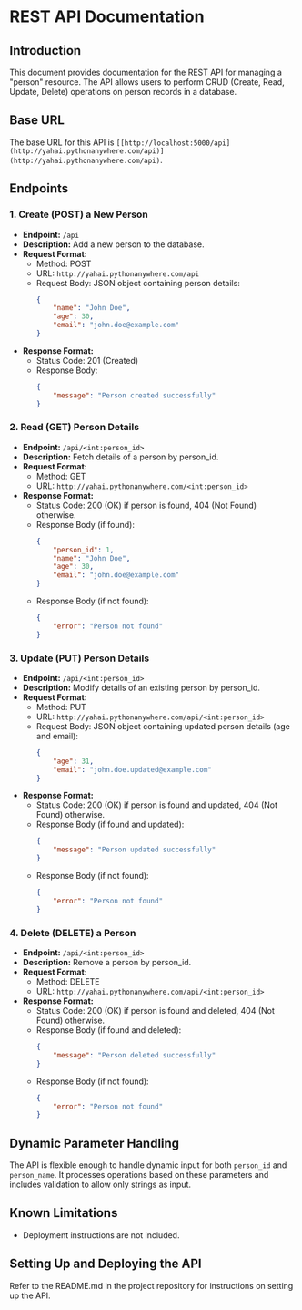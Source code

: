 # REST API Documentation

## Introduction

This document provides documentation for the REST API for managing a "person" resource. The API allows users to perform CRUD (Create, Read, Update, Delete) operations on person records in a database.

## Base URL

The base URL for this API is `[[http://localhost:5000/api](http://yahai.pythonanywhere.com/api)](http://yahai.pythonanywhere.com/api)`.

## Endpoints

### 1. Create (POST) a New Person

- **Endpoint:** `/api`
- **Description:** Add a new person to the database.
- **Request Format:**
  - Method: POST
  - URL: `http://yahai.pythonanywhere.com/api`
  - Request Body: JSON object containing person details:
    ```json
    {
        "name": "John Doe",
        "age": 30,
        "email": "john.doe@example.com"
    }
    ```
- **Response Format:**
  - Status Code: 201 (Created)
  - Response Body:
    ```json
    {
        "message": "Person created successfully"
    }
    ```

### 2. Read (GET) Person Details

- **Endpoint:** `/api/<int:person_id>`
- **Description:** Fetch details of a person by person_id.
- **Request Format:**
  - Method: GET
  - URL: `http://yahai.pythonanywhere.com/<int:person_id>`
- **Response Format:**
  - Status Code: 200 (OK) if person is found, 404 (Not Found) otherwise.
  - Response Body (if found):
    ```json
    {
        "person_id": 1,
        "name": "John Doe",
        "age": 30,
        "email": "john.doe@example.com"
    }
    ```
  - Response Body (if not found):
    ```json
    {
        "error": "Person not found"
    }
    ```

### 3. Update (PUT) Person Details

- **Endpoint:** `/api/<int:person_id>`
- **Description:** Modify details of an existing person by person_id.
- **Request Format:**
  - Method: PUT
  - URL: `http://yahai.pythonanywhere.com/api/<int:person_id>`
  - Request Body: JSON object containing updated person details (age and email):
    ```json
    {
        "age": 31,
        "email": "john.doe.updated@example.com"
    }
    ```
- **Response Format:**
  - Status Code: 200 (OK) if person is found and updated, 404 (Not Found) otherwise.
  - Response Body (if found and updated):
    ```json
    {
        "message": "Person updated successfully"
    }
    ```
  - Response Body (if not found):
    ```json
    {
        "error": "Person not found"
    }
    ```

### 4. Delete (DELETE) a Person

- **Endpoint:** `/api/<int:person_id>`
- **Description:** Remove a person by person_id.
- **Request Format:**
  - Method: DELETE
  - URL: `http://yahai.pythonanywhere.com/api/<int:person_id>`
- **Response Format:**
  - Status Code: 200 (OK) if person is found and deleted, 404 (Not Found) otherwise.
  - Response Body (if found and deleted):
    ```json
    {
        "message": "Person deleted successfully"
    }
    ```
  - Response Body (if not found):
    ```json
    {
        "error": "Person not found"
    }
    ```

## Dynamic Parameter Handling

The API is flexible enough to handle dynamic input for both `person_id` and `person_name`. It processes operations based on these parameters and includes validation to allow only strings as input.

## Known Limitations

- Deployment instructions are not included.

## Setting Up and Deploying the API

Refer to the README.md in the project repository for instructions on setting up the API.

